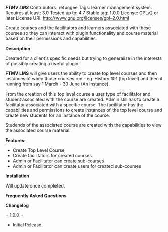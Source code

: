 ***FTMV LMS***
Contributors: refuogee
Tags: learner management system.
Requires at least: 3.0
Tested up to: 4.7
Stable tag: 1.0.0
License: GPLv2 or later
License URI: http://www.gnu.org/licenses/gpl-2.0.html

Create courses and the facilitators and learners associated with these courses so they can interact with plugin functionality and course material based on their permissions and capabilities.

**Description**

Created for a client's specific needs but trying to generalise in the interests of possibly creating a useful plugin.

**FTMV LMS** will give users the ability to create top level courses and then instances of when those courses run - eg. History 101 (top level) and then it running from say 1 March - 30 June (An instance). 

From the creation of this top level course a user type of facilitator and student associated with the course are created. Admin still has to create a facilitator associated with a specific course. The facilitator has the capabilities and permissions to create instances of the top level course and create new students for an instance of the course.

Studends of the associated course are created with the capabilities to view the associated course material.

**Features:**

* Create Top Level Course
* Create facilitators for created courses
* Admin or Facilitator can create sub-courses
* Admin or Facilitator can create users for created sub-courses

**Installation**

Will update once completed.

**Frequently Asked Questions**


**Changelog**

= 1.0.0 =
* Initial Release.
